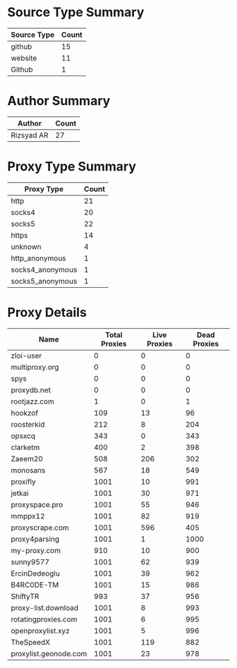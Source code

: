# Source Type Summary

| Source Type | Count |
|-------------|-------|
| github | 15 |
| website | 11 |
| Github | 1 |


# Author Summary

| Author | Count |
|--------|-------|
| Rizsyad AR | 27 |


# Proxy Type Summary

| Proxy Type | Count |
|------------|-------|
| http | 21 |
| socks4 | 20 |
| socks5 | 22 |
| https | 14 |
| unknown | 4 |
| http_anonymous | 1 |
| socks4_anonymous | 1 |
| socks5_anonymous | 1 |


# Proxy Details

| Name | Total Proxies | Live Proxies | Dead Proxies |
|------|---------------|--------------|---------------|
| zloi-user | 0 | 0 | 0 |
| multiproxy.org | 0 | 0 | 0 |
| spys | 0 | 0 | 0 |
| proxydb.net | 0 | 0 | 0 |
| rootjazz.com | 1 | 0 | 1 |
| hookzof | 109 | 13 | 96 |
| roosterkid | 212 | 8 | 204 |
| opsxcq | 343 | 0 | 343 |
| clarketm | 400 | 2 | 398 |
| Zaeem20 | 508 | 206 | 302 |
| monosans | 567 | 18 | 549 |
| proxifly | 1001 | 10 | 991 |
| jetkai | 1001 | 30 | 971 |
| proxyspace.pro | 1001 | 55 | 946 |
| mmppx12 | 1001 | 82 | 919 |
| proxyscrape.com | 1001 | 596 | 405 |
| proxy4parsing | 1001 | 1 | 1000 |
| my-proxy.com | 910 | 10 | 900 |
| sunny9577 | 1001 | 62 | 939 |
| ErcinDedeoglu | 1001 | 39 | 962 |
| B4RC0DE-TM | 1001 | 15 | 986 |
| ShiftyTR | 993 | 37 | 956 |
| proxy-list.download | 1001 | 8 | 993 |
| rotatingproxies.com | 1001 | 6 | 995 |
| openproxylist.xyz | 1001 | 5 | 996 |
| TheSpeedX | 1001 | 119 | 882 |
| proxylist.geonode.com | 1001 | 23 | 978 |
